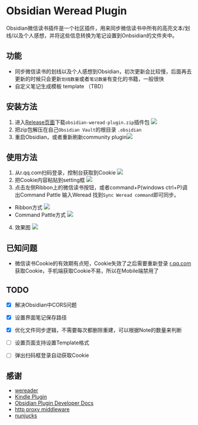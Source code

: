 # Obsidian Weread Plugin

Obsidian微信读书插件是一个社区插件，用来同步微信读书中所有的高亮文本/划线/以及个人感想，并将这些信息转换为笔记设置到Onbsidian的文件夹中。

## 功能
- 同步微信读书的划线以及个人感想到Obsidian，初次更新会比较慢，后面再去更新的时候只会更新`划线数量`或者`笔记数量`有变化的书籍，一般很快
- 自定义笔记生成模板 template （TBD）

## 安装方法
1. 进入[Release页面](https://github.com/zhaohongxuan/obsidian-weread-plugin/releases)下载`obsidian-weread-plugin.zip`插件包
   ![](https://cdn.jsdelivr.net/gh/zhaohongxuan/picgo@master/20220512084624.png)
2. 把zip包解压在自己`Obsidian Vault`的根目录 `.obsidian` 
3. 重启Obsidian，或者重新刷新community plugin![](https://cdn.jsdelivr.net/gh/zhaohongxuan/picgo@master/20220512084836.png)
## 使用方法

1. 从r.qq.com扫码登录，控制台获取到Cookie
   ![](https://cdn.jsdelivr.net/gh/zhaohongxuan/picgo@master/20220511235931.png)
2. 把Cookie内容粘贴到setting框
![](https://cdn.jsdelivr.net/gh/zhaohongxuan/picgo@master/20220511235704.png)
3. 点击左侧Ribbon上的微信读书按钮，或者command+P(windows ctrl+P)调出Command Pattle 输入Weread 找到`Sync Weread command`即可同步。

- Ribbon方式
![](https://cdn.jsdelivr.net/gh/zhaohongxuan/picgo@master/20220511235530.png)
- Command Pattle方式
   ![](https://cdn.jsdelivr.net/gh/zhaohongxuan/picgo@master/20220511235440.png)
4. 效果图 ![](https://cdn.jsdelivr.net/gh/zhaohongxuan/picgo@master/20220512090456.png)
## 已知问题

- 微信读书Cookie的有效期有点短，Cookie失效了之后需要重新登录 [r.qq.com](r.qq.com)获取Cookie，手机端获取Cookie不易，所以在Mobile端禁用了
  
## TODO
- [x] 解决Obsidian中CORS问题
- [x] 设置界面笔记保存路径
- [x] 优化文件同步逻辑，不需要每次都删除重建，可以根据Note的数量来判断
- [ ] 设置页面支持设置Template格式
- [ ] 弹出扫码框登录自动获取Cookie


## 感谢
- [wereader](https://github.com/arry-lee/wereader)
- [Kindle Plugin](https://github.com/hadynz/obsidian-kindle-plugin)
- [Obsidian Plugin Developer Docs](https://marcus.se.net/obsidian-plugin-docs/)
- [http proxy middleware](https://github.com/chimurai/http-proxy-middleware)
- [nunjucks](https://github.com/mozilla/nunjucks)
